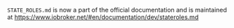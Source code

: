 `STATE_ROLES.md` is now a part of the official documentation and is maintained at https://www.iobroker.net/#en/documentation/dev/stateroles.md
